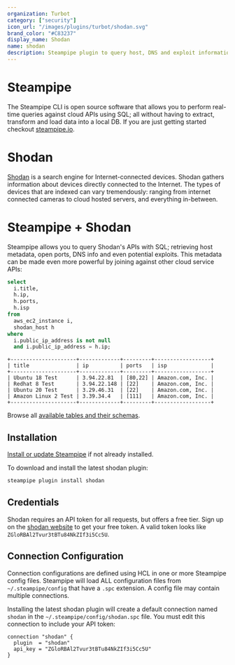 ```yaml
---
organization: Turbot
category: ["security"]
icon_url: "/images/plugins/turbot/shodan.svg"
brand_color: "#C83237"
display_name: Shodan
name: shodan
description: Steampipe plugin to query host, DNS and exploit information using Shodan.
---
```


# Steampipe

The Steampipe CLI is open source software that allows you to perform real-time queries against cloud APIs using SQL; all without having to extract, transform and load data into a local DB. If you are just getting started checkout [steampipe.io](https://steampipe.io).

# Shodan

[Shodan](https://shodan.io) is a search engine for Internet-connected devices. Shodan gathers information about devices directly connected to the Internet. The types of devices that are indexed can vary tremendously: ranging from internet connected cameras to cloud hosted servers, and everything in-between.

# Steampipe + Shodan

Steampipe allows you to query Shodan's APIs with SQL; retrieving host metadata, open ports, DNS info and even potential exploits. This metadata can be made even more powerful by joining against other cloud service APIs:

```sql
select
  i.title,
  h.ip,
  h.ports,
  h.isp
from
  aws_ec2_instance i,
  shodan_host h
where
  i.public_ip_address is not null
  and i.public_ip_address = h.ip;
```
```
+---------------------+-------------+---------+------------------+
| title               | ip          | ports   | isp              |
+---------------------+-------------+---------+------------------+
| Ubuntu 18 Test      | 3.94.22.81  | [80,22] | Amazon.com, Inc. |
| Redhat 8 Test       | 3.94.22.148 | [22]    | Amazon.com, Inc. |
| Ubuntu 20 Test      | 3.29.46.31  | [22]    | Amazon.com, Inc. |
| Amazon Linux 2 Test | 3.39.34.4   | [111]   | Amazon.com, Inc. |
+---------------------+-------------+---------+------------------+
```

Browse all [available tables and their schemas](shodan/tables).

## Installation

[Install or update Steampipe](https://steampipe.io/downloads) if not already installed.

To download and install the latest shodan plugin:

```bash
steampipe plugin install shodan
```

## Credentials

Shodan requires an API token for all requests, but offers a free tier. Sign up on the [shodan website](https://shodan.com) to get your free token. A valid token looks like `ZGloRBAl2Tvur3tBTu84NkZIf3i5Cc5U`.


## Connection Configuration

Connection configurations are defined using HCL in one or more Steampipe config files. Steampipe will load ALL configuration files from `~/.steampipe/config` that have a `.spc` extension. A config file may contain multiple connections.

Installing the latest shodan plugin will create a default connection named `shodan` in the `~/.steampipe/config/shodan.spc` file.  You must edit this connection to include your API token:

```hcl
connection "shodan" {
  plugin  = "shodan"
  api_key = "ZGloRBAl2Tvur3tBTu84NkZIf3i5Cc5U"
}
```
